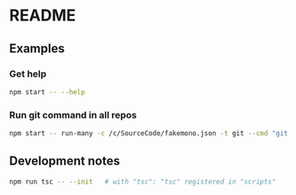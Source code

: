 # README

## Examples

### Get help

```sh
npm start -- --help
```

### Run git command in all repos

```sh
npm start -- run-many -c /c/SourceCode/fakemono.json -t git --cmd "git status" --verbose
```

## Development notes

```sh
npm run tsc -- --init   # with "tsc": "tsc" registered in "scripts"
```
